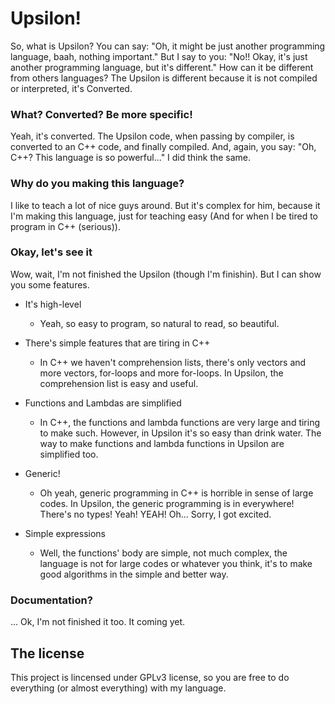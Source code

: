 Upsilon!
=
So, what is Upsilon? You can say: "Oh, it might be just another programming language, baah, nothing important." But I say to you: "No!! Okay, it's just another programming language, but it's different." How can it be different from others languages? The Upsilon is different because it is not compiled or interpreted, it's Converted.

### What? Converted? Be more specific!
Yeah, it's converted. The Upsilon code, when passing by compiler, is converted to an C++ code, and finally compiled. And, again, you say: "Oh, C++? This language is so powerful..." I did think the same.

### Why do you making this language?
I like to teach a lot of nice guys around. But it's complex for him, because it I'm making this language, just for teaching easy (And for when I be tired to program in C++ (serious)).

### Okay, let's see it
Wow, wait, I'm not finished the Upsilon (though I'm finishin). But I can show you some features.

- It's high-level
  + Yeah, so easy to program, so natural to read, so beautiful.

- There's simple features that are tiring in C++
  + In C++ we haven't comprehension lists, there's only vectors and more vectors, for-loops and more for-loops. In Upsilon, the comprehension list is easy and useful.

- Functions and Lambdas are simplified
  + In C++, the functions and lambda functions are very large and tiring to make such. However, in Upsilon it's so easy than drink water. The way to make functions and lambda functions in Upsilon are simplified too.

- Generic!
  + Oh yeah, generic programming in C++ is horrible in sense of large codes. In Upsilon, the generic programming is in everywhere! There's no types! Yeah! YEAH! Oh... Sorry, I got excited.

- Simple expressions
  + Well, the functions' body are simple, not much complex, the language is not for large codes or whatever you think, it's to make good algorithms in the simple and better way.

### Documentation?
... Ok, I'm not finished it too. It coming yet.

## The license
This project is lincensed under GPLv3 license, so you are free to do everything (or almost everything) with my language.

